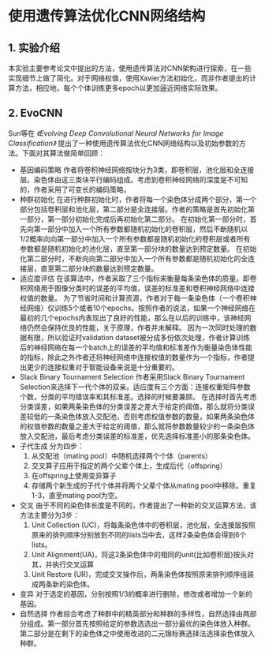 # 使用遗传算法优化CNN网络结构

## 1. 实验介绍

本实验主要参考论文中提出的方法，使用遗传算法对CNN架构进行探索，在一些实现细节上做了简化。对于网络权值，使用Xavier方法初始化，而非作者提出的计算方法，相应地，每个个体训练更多epoch以更加逼近网络实际效果。

## 2. EvoCNN

Sun等在 *《Evolving Deep Convolutional Neural Networks for Image Classification》* 提出了一种使用遗传算法优化CNN网络结构以及初始参数的方法。下面对其算法做简单回顾：

* 基因编码策略
作者将卷积神经网络按块分为3类，即卷积层，池化层和全连接层。染色体由这三类块平行编码组成。考虑到卷积神经网络的深度是不可知的，作者采用了可变长的编码策略。
* 种群初始化
在进行种群初始化时，作者将每一个染色体分成两个部分，第一个部分包括卷积层和池化层，第二部分是全连接层。作者的策略是首先初始化第一部分，第一部分初始化完成后再初始化第二部分。
在初始化第一部分时，首先向第一部分中加入一个所有参数都随机初始化的卷积层，然后不断随机以1/2概率向向第一部分中加入一个所有参数都是随机初始化的卷积层或者所有参数都是随机初始化的池化层，直至第一部分块的数量达到预定数量。
在初始化第二部分时，不断向向第二部分中加入一个所有参数都是随机初始化的全连接层，直至第二部分块的数量达到预定数量。
* 适应度评估
在该算法中，作者采取了三个指标来衡量每条染色体的质量。即卷积网络用于图像分类时的误差的平均值，误差的标准差和卷积神经网络中连接权值的数量。
为了节省时间和计算资源，作者对于每一条染色体（一个卷积神经网络）仅训练5个或者10个epochs。按照作者的说法，如果一个神经网络在最初的几个epochs内表现出了良好的性能，那么在以后的训练中，该神经网络仍然会保持优良的性能，关于原理，作者并未解释。
因为一次同时处理的数据有限，所以验证时validation dataset被分成多份依次处理，作者计算训练后的神经网络在每一个batch上的误差的平均值和标准差作为衡量染色体性能的指标，除此之外作者还将神经网络中连接权值的数量作为一个指标，作者提出更少的连接权重对于智能设备来说是十分重要的。
* Slack Binary Tournament Selection
作者采用Slack Binary Tournament Selection来选择下一代个体的双亲。适应度有三个方面：连接权重矩阵参数个数，分类的平均错误率和其标准差。选择的时候要兼顾。
在选择时首先考虑分类误差，如果两条染色体的分类误差之差大于给定的阈值，那么就将分类误差较低的一条染色体放入交配池，否则考虑权值参数的数量，如果两条染色体的权值参数的数量之差大于给定的阈值，那么就将参数数量较少的一条染色体放入交配池，最后考虑分类误差的标准差，优先选择标准差小的那条染色体。
* 子代生成
分为四步：
  1. 从交配池（mating pool）中随机选择两个个体（parents）
  2. 交叉算子应用于指定的两个父辈个体上，生成后代（offspring）
  3. 在offspring上使用变异算子
  4. 存储两个新生成的子代个体并将两个父辈个体从mating pool中移除。重复1-3，直至mating pool为空。
* 交叉
由于不同的染色体长度是不同的，作者提出了一种新的交叉运算方法，该方法主要分为3步：
  1. Unit Collection (UC)，将每条染色体中的卷积层，池化层，全连接层按照原来的排列顺序分别放到不同的lists当中去，这样2条染色体会得到6个lists。
  2. Unit Alignment(UA)，将这2条染色体中的相同的unit(比如卷积层)按头对其，并执行交叉运算
  3. Unit Restore (UR)，完成交叉操作后，两条染色体按照原来排列顺序组装成两条新的染色体。
* 变异
对于选定的基因，分别按照1/3的概率进行删除，修改或者增加一个新的基因。
* 自然选择
作者综合考虑了种群中的精英部分和种群的多样性，自然选择由两部分组成。第一部分首先按照给定的参数选选出一部分最优的染色体放入种群。第二部分是在剩下的染色体之中使用改进的二元锦标赛选择法选择染色体放入种群。

